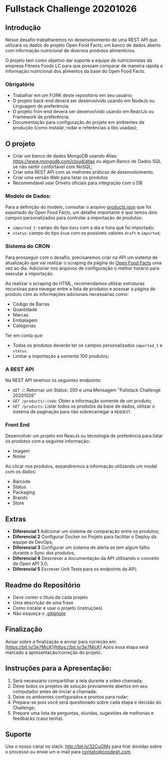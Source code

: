 # Fullstack Challenge 20201026


## Introdução

Nesse desafio trabalharemos no desenvolvimento de uma REST API que utilizará os dados do projeto Open Food Facts, um banco de dados aberto com informação nutricional de diversos produtos alimentícios.

O projeto tem como objetivo dar suporte a equipe de nutricionistas da empresa Fitness Foods LC para que possam comparar de maneira rápida a informação nutricional dos alimentos da base do Open Food Facts.

### Obrigatório
 
- Trabalhar em um FORK deste repositório em seu usuário;
- O projeto back-end deverá ser desenvolvido usando em NodeJs ou Linguagem de preferência;
- O projeto fron-end deverá ser desenvolvido usando em ReactJs ou Framework de preferência;
- Documentação para configuração do projeto em ambientes de produção (como instalar, rodar e referências a libs usadas);
 

## O projeto
 
- Criar um banco de dados MongoDB usando Atlas: https://www.mongodb.com/cloud/atlas ou algum Banco de Dados SQL se não sentir confortável com NoSQL;
- Criar uma REST API com as melhores práticas de desenvolvimento.
- Criar uma versão Web para listar os produtos
- Recomendável usar Drivers oficiais para integração com o DB

### Modelo de Dados:

Para a definição do modelo, consultar o arquivo [products.json](./products.json) que foi exportado do Open Food Facts, um detalhe importante é que temos dois campos personalizados para controlar a importação de produtos:

- `imported_t`: campo do tipo `Date` com a dia e hora que foi importado;
- `status`: campo do tipo `Enum` com os possíveis valores `draft` e `imported`;

### Sistema do CRON

Para prosseguir com o desafio, precisaremos criar na API um sistema de atualização que vai realizar o scraping da página do [Open Food Facts](https://world.openfoodfacts.org/) uma vez ao día. Adicionar nos arquivos de configuração o melhor horário para executar a importação.

Ao realizar o scraping do HTML, recomendamos utilizar estruturas recursivas para navegar entre a lista de produtos e acessar a página do produto com as informações adicionais necessárias como:

- Código de Barras
- Quantidade
- Marcas
- Embalagem
- Categorias


Ter em conta que:

- Todos os produtos deverão ter os campos personalizados `imported_t` e `status`. 
- Limitar a importação a somente 100 produtos;

### A REST API

Na REST API teremos os seguintes endpoints:

 - `GET /`: Retornar um Status: 200 e uma Mensagem "Fullstack Challenge 20201026"
 - `GET /products/:code`: Obter a informação somente de um produto;
 - `GET /products`: Listar todos os produtos da base de dados, utilizar o sistema de paginação para não sobrecarregar a `REQUEST`.

### Front End

Desenvolver um projeto em ReacJs ou técnologia de preferência para listar os produtos com a seguinte informação:

- Imagem
- Nome

Ao clicar nos produtos, expandiremos a informação utilizando um modal com os dados:

- Barcode
- Status
- Packaging
- Brands
- Store


## Extras

- **Diferencial 1** Adicionar um sistema de comparação entre os produtos;
- **Diferencial 2** Configurar Docker no Projeto para facilitar o Deploy da equipe de DevOps;
- **Diferencial 3** Configurar um sistema de alerta se tem algum falho durante o Sync dos produtos;
- **Diferencial 4** Descrever a documentação da API utilizando o conceito de Open API 3.0;
- **Diferencial 5** Escrever Unit Tests para os endpoints da API;


## Readme do Repositório
 
- Deve conter o título de cada projeto
- Uma descrição de uma frase
- Como instalar e usar o projeto (instruções)
- Não esqueça o [.gitignore](https://www.toptal.com/developers/gitignore)
 
## Finalização 

Avisar sobre a finalização e enviar para correção em: [https://bit.ly/3e7MjcK](https://bit.ly/3e7MjcK) 
Após essa etapa será marcado a apresentação/correção do projeto.

## Instruções para a Apresentação: 

1. Será necessário compartilhar a tela durante a vídeo chamada;
2. Deixe todos os projetos de solução previamente abertos em seu computador antes de iniciar a chamada;
3. Deixe os ambientes configurados e prontos para rodar; 
4. Prepara-se pois você será questionado sobre cada etapa e decisão do Challenge;
5. Prepare uma lista de perguntas, dúvidas, sugestões de melhorias e feedbacks (caso tenha).


## Suporte

Use o nosso canal no slack: http://bit.ly/32CuOMy para tirar dúvidas sobre o processo ou envie um e-mail para contato@coodesh.com. 
